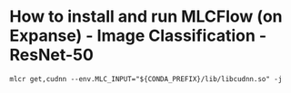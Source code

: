 # How to install and run MLCFlow (on Expanse) - Image Classification - ResNet-50

```
mlcr get,cudnn --env.MLC_INPUT="${CONDA_PREFIX}/lib/libcudnn.so" -j
```
